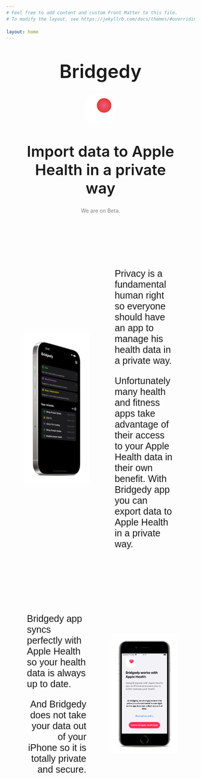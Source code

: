 ```yaml
---
# Feel free to add content and custom Front Matter to this file.
# To modify the layout, see https://jekyllrb.com/docs/themes/#overriding-theme-defaults

layout: home
---
```

<style>
.appIcon {
    display: block;
    margin-left: auto;
    margin-right: auto;
    margin-top: 5%;
    width: 15%;
    border-radius: 20%;
}
.title {
    display: block;
    text-align: center;
    margin-left: auto;
    margin-right: auto;
    margin-top: 10%;
    font-size: 50px;
    font-weight: 600;
    width: 80%;
    font-family: -apple-system;
}
.subtitle {
    display: block;
    text-align: center;
    margin-left: auto;
    margin-right: auto;
    margin-top: 10%;
    font-size: 40px;
    font-weight: 600;
    width: 80%;
    font-family: -apple-system;
}
.text {
    display: block;
    text-align: left;
    margin-left: auto;
    margin-right: auto;
    margin-top: 10%;
    font-size: 20px;
    font-weight: 300;
    width: 100%;
    font-family: -apple-system;
}
.img {
    display: block;
    margin-left: auto;
    margin-right: auto;
    margin-top: 30px;
    margin-bottom: 15px;
    width: 20%;
}
.img1 {
    display: block;
    margin-left: auto;
    margin-right: auto;
    width: 100%;
    border-radius: 20%;
}
.card {
  background: linear-gradient(0deg, rgba(212,138,83,1) 0%, rgba(179,80,75,1) 100%);
  border-radius: 20px;
  font-family: -apple-system;
  width: 100%;
  margin-top: 10%;
  margin-left: auto;
  margin-right: auto;
}
.cardText {
  text-align: left;
  width: 90%;
  margin-left: auto;
  margin-right: auto;
  font-family: Helvetica;
  vertical-align: center;
  text-align: left;
}
.container {
    margin-top: 120px;
    height: 100%; 
    width:80%; 
    margin-left: auto; 
    margin-right: auto;
    text-align: center;
    font-family: -apple-system;
    vertical-align: center;
}
#left, #middle, #right {display: inline-block; *display: inline; zoom: 1; vertical-align: middle; font-size: 12px;}
#left {width: 35%}
#middle {width: 10%}
#right {width: 35%}

@media screen and (min-width: 350px) {
    .container {
        width:100%
    }
    .cardText {
        font-size: 9px;
    }
}

@media screen and (min-width: 400px) {
    .container {
        width:100%
    }
    .cardText {
        font-size: 12px;
    }
}

@media screen and (min-width: 550px) {
    .container {
        width:100%
    }
    .cardText {
        font-size: 15px;
    }
}

@media screen and (min-width: 650px) {
    .container {
        width:100%
    }
    .cardText {
        font-size: 17px;
    }
}

@media screen and (min-width: 900px) {
    .container {
        width:100%
    }
    .cardText {
        font-size: 25px;
    }
}
</style>

<body> 
    <div>
        <h1 class="title">Bridgedy</h1>
        <img class="appIcon" src="/assets/BridgedyLogo.svg"> 
        <h1 class="subtitle">Import data to Apple Health in a private way</h1>
        <p style="color: gray; text-align: center">We are on Beta.</p>
    </div>
    <div class="container">
      <div id="left">
        <img src="/assets/homeScreenLateral.png"> 
      </div>
      <div id="middle">
      </div>
      <div id="right">
        <p class="cardText">Privacy is a fundamental human right so everyone should have an app to manage his health data in a private way.</p>
        <p class="cardText">Unfortunately many health and fitness apps take advantage of their access to your Apple Health data in their own benefit. With Bridgedy app you can export data to Apple Health in a private way.</p>
      </div>
    </div>
    <div class="container">
      <div id="left">
        <p class="cardText">Bridgedy app syncs perfectly with Apple Health so your health data is always up to date.</p>
        <p class="cardText" style="text-align: right">And Bridgedy does not take your data out of your iPhone so it is totally private and secure.</p>
      </div>
      <div id="middle">
      </div>
      <div id="right">
        <img src="/assets/authorizationScreenSE.png"> 
      </div>
    </div>
</body>

<!-- <body> 
    <div>
        <img class="appIcon" src="/assets/NeckTimerLogo_v2.svg"> 
    </div>
    <div>
        <h1 class="title">Track your back posture with Necktimer app</h1>
        <a href="https://apps.apple.com/us/app/necktimer/id6450180596"><img class="img" src="/assets/DownloadOnAppStoreBlack.svg"></a>
        <p style="color: gray; text-align: center">Now available in the USA, Canada, UK, Germany, The Netherlands and Spain.</p>
        <img class="img1" src="/assets/appHand.svg">
    </div>
    <div class="card">
      <div class="cardText">
        <br>
        <h1 style="color: #F8D8BD; font-weight: 600;">Measure it, improve it</h1>
        <h2 style="color: white; font-weight: 600;">You can only improve what you can measure. That is our main purpose regarding back posture habits, to provide you all the metrics and insights.</h2>
        <img src="/assets/statsCut.svg">
      </div>
    </div>
    <div class="card" style="background: white">
      <div class="cardText" style="text-align: right;">
        <img src="/assets/notificationsCut.svg">
        <br>
        <h1 style="color: #DA5540; font-weight: 600;">Always up to date</h1>
        <h2 style="font-weight: 600;">With NeckTimer Notifications you will be able to get alerts based on your customized maximum time for angle zone. And with Live Activities you can always be in touch with your current back posture metrics while doing something else.</h2>
        <br>
      </div>
    </div>
    <div class="card" style="background: linear-gradient(0deg, rgba(135,175,224,1) 0%, rgba(36,65,94,1) 100%);">
      <div class="cardText">
        <br>
        <h1 style="color: #B4BEF4; font-weight: 600;">Only yours</h1>
        <h2 style="color: white; font-weight: 600;">At NeckTimer we strongly believe that privacy is a fundamental human right. That is why we do not collect any sort of data. All the data keeps in your iPhone.</h2>
        <img src="/assets/lockCut.svg">
      </div>
    </div>
    <div class="card" style="background: white">
      <div class="cardText" style="text-align: right;">
        <img src="/assets/privacyCut.svg">
        <br>
        <h1 style="color: #568DCD; font-weight: 600;">You're in charge</h1>
        <h2 style="font-weight: 600;">The best way to protect your data for us is not taking it out of your iPhone. You are totally in charge of your data and you can delete it whenever you want or export it as a plain text file.</h2>
        <br>
      </div>
    </div>
    <div class="card" style="background: white;">
      <div class="cardText">
        <br>
        <h1 style="color: #459989; font-weight: 600;">A problem to be solved</h1>
        <h2 style="font-weight: 600;">Back pain is the main cause of years lived with disability and is the most common diagnosis responsible for sick leave. In 2020 back pain affected to 610 million people in the world and the projection is that by 2050 more than 840 million people will suffer back pain.</h2>
        <img style="width: 20%; margin-left: auto; margin-right: auto; display: block; margin-top: 30px;" src="/assets/The_Lancet_logo.svg.png">
        <a href="https://www.thelancet.com/journals/lanrhe/article/PIIS2665-9913(23)00098-X/fulltext"><p style="text-align: center; margin-top: 10px; padding-bottom: 20px;">Read full study</p></a>
      </div>
    </div>
</body> -->

